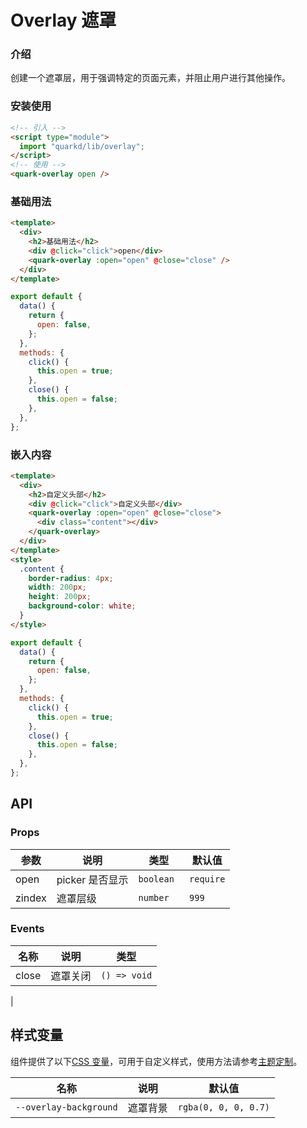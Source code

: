 # Overlay 遮罩

### 介绍

创建一个遮罩层，用于强调特定的页面元素，并阻止用户进行其他操作。

### 安装使用

```html
<!-- 引入 -->
<script type="module">
  import "quarkd/lib/overlay";
</script>
<!-- 使用 -->
<quark-overlay open />
```

### 基础用法

```html
<template>
  <div>
    <h2>基础用法</h2>
    <div @click="click">open</div>
    <quark-overlay :open="open" @close="close" />
  </div>
</template>
```

```js
export default {
  data() {
    return {
      open: false,
    };
  },
  methods: {
    click() {
      this.open = true;
    },
    close() {
      this.open = false;
    },
  },
};
```

### 嵌入内容

```html
<template>
  <div>
    <h2>自定义头部</h2>
    <div @click="click">自定义头部</div>
    <quark-overlay :open="open" @close="close">
      <div class="content"></div>
    </quark-overlay>
  </div>
</template>
<style>
  .content {
    border-radius: 4px;
    width: 200px;
    height: 200px;
    background-color: white;
  }
</style>
```

```js
export default {
  data() {
    return {
      open: false,
    };
  },
  methods: {
    click() {
      this.open = true;
    },
    close() {
      this.open = false;
    },
  },
};
```

## API

### Props

| 参数   | 说明            | 类型       | 默认值    |
| ------ | --------------- | ---------- | --------- |
| open   | picker 是否显示 | `boolean ` | `require` |
| zindex | 遮罩层级        | `number `  | `999`     |

### Events

| 名称  | 说明     | 类型         |
| ----- | -------- | ------------ |
| close | 遮罩关闭 | `() => void` |

|

## 样式变量

组件提供了以下[CSS 变量](https://developer.mozilla.org/zh-CN/docs/Web/CSS/Using_CSS_custom_properties)，可用于自定义样式，使用方法请参考[主题定制](#/zh-CN/guide/theme)。

| 名称                   | 说明     | 默认值               |
| ---------------------- | -------- | -------------------- |
| `--overlay-background` | 遮罩背景 | `rgba(0, 0, 0, 0.7)` |
